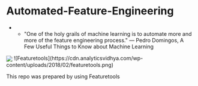 # Automated-Feature-Engineering
* * "One of the holy grails of machine learning is to automate more and more of the feature engineering process." ― Pedro Domingos, A Few Useful Things to Know about Machine Learning
<img align="center" src="https://cdn.analyticsvidhya.com/wp-content/uploads/2018/02/featuretools.png">
![Featuretools](https://cdn.analyticsvidhya.com/wp-content/uploads/2018/02/featuretools.png)

This repo was prepared by using Featuretools
